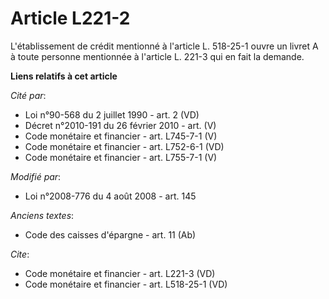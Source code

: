 # Article L221-2

L'établissement de crédit mentionné à l'article L. 518-25-1 ouvre un livret A à toute personne mentionnée à l'article L.
221-3 qui en fait la demande.

**Liens relatifs à cet article**

_Cité par_:

  - Loi n°90-568 du 2 juillet 1990 - art. 2 (VD)
  - Décret n°2010-191 du 26 février 2010 - art. (V)
  - Code monétaire et financier - art. L745-7-1 (V)
  - Code monétaire et financier - art. L752-6-1 (VD)
  - Code monétaire et financier - art. L755-7-1 (V)

_Modifié par_:

  - Loi n°2008-776 du 4 août 2008 - art. 145

_Anciens textes_:

  - Code des caisses d'épargne - art. 11 (Ab)

_Cite_:

  - Code monétaire et financier - art. L221-3 (VD)
  - Code monétaire et financier - art. L518-25-1 (VD)
